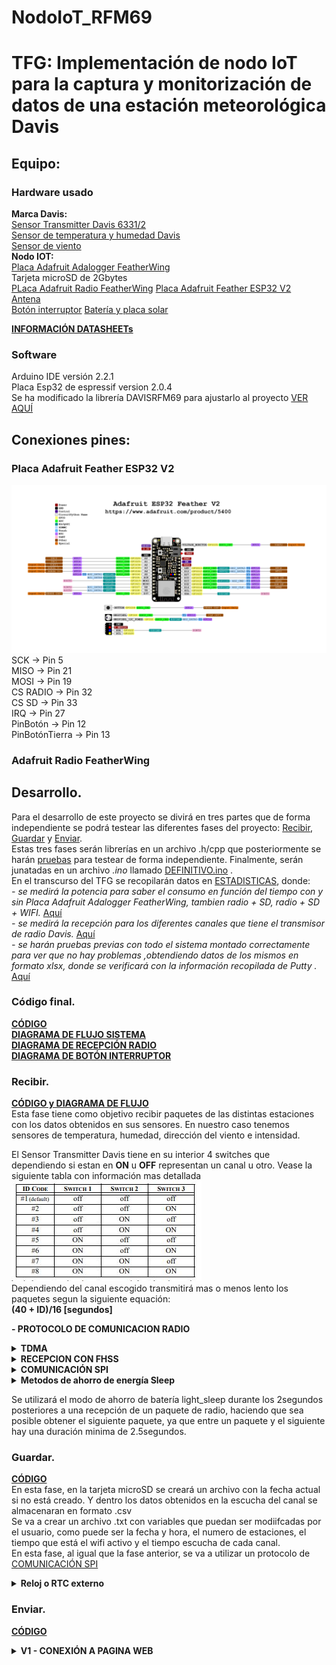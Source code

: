 # NodoIoT_RFM69
# TFG: Implementación de nodo IoT para la captura y monitorización de datos de una estación meteorológica Davis
## Equipo:
### Hardware usado
**Marca Davis:**  
[Sensor Transmitter Davis 6331/2](https://github.com/DaniAntolin/TFG_DANI_ANTO/blob/main/Informaci%C3%B3n/documentos/07395_359_sensor_manual_6331_6332.pdf)  
[Sensor de temperatura y humedad Davis](https://www.meteo-shopping.com/es/sensores/112-sensor-de-temperatura-y-humedad-con-proteccion-contra-la-radiacion.html)  
[Sensor de viento](https://www.meteo-shopping.com/es/sensores/109-anemometro-de-paletas-vantage-pro.html)  
**Nodo IOT:**  
[Placa Adafruit Adalogger FeatherWing](https://github.com/DaniAntolin/TFG_DANI_ANTO/blob/main/Informaci%C3%B3n/documentos/adafruit-adalogger-featherwing.pdf)  
Tarjeta microSD de 2Gbytes   
[PLaca Adafruit Radio FeatherWing](https://github.com/DaniAntolin/TFG_DANI_ANTO/blob/main/Informaci%C3%B3n/documentos/RFM69HCW-V1.1.pdf) 
[Placa Adafruit Feather ESP32 V2](https://github.com/DaniAntolin/TFG_DANI_ANTO/tree/main/Informaci%C3%B3n/documentos/MCU)  
[Antena](https://github.com/DaniAntolin/TFG_DANI_ANTO/blob/main/Informaci%C3%B3n/documentos/1052620001.pdf)  
[Botón interruptor](https://github.com/DaniAntolin/TFG_DANI_ANTO/tree/main/LIBRERIAS/RECIBIR) 
[Batería y placa solar](https://github.com/DaniAntolin/TFG_DANI_ANTO/blob/main/Informaci%C3%B3n/documentos/6612-6614_Kit%20alimentation_FICHE%20PRODUIT_FR_DAVIS.pdf)

[**INFORMACIÓN DATASHEETs**](https://github.com/DaniAntolin/TFG_DANI_ANTO/tree/main/Informaci%C3%B3n) 
### Software  
Arduino IDE versión 2.2.1  
Placa Esp32 de espressif version 2.0.4  
Se ha modificado la librería DAVISRFM69 para ajustarlo al proyecto [VER AQUÍ](https://github.com/DaniAntolin/TFG_DANI_ANTO/tree/main/LIBRERIAS/DavisRFM69-esp)
## Conexiones pines:

### Placa Adafruit Feather ESP32 V2
![Image text](https://github.com/DaniAntolin/TFG_DANI_ANTO/blob/main/FOTOS/Adafruit_ESP32_Feather_V2_Pinout.png)
SCK -> Pin 5  
MISO -> Pin 21  
MOSI -> Pin 19   
CS RADIO -> Pin 32  
CS SD -> Pin 33  
IRQ -> Pin 27  
PinBotón -> Pin 12  
PinBotónTierra -> Pin 13  
### Adafruit Radio FeatherWing  
## Desarrollo. 
Para el desarrollo de este proyecto se divirá en tres partes que de forma independiente se podrá testear las diferentes fases del proyecto: [Recibir](https://github.com/DaniAntolin/TFG_DANI_ANTO/tree/main/LIBRERIAS/RECIBIR), [Guardar](https://github.com/DaniAntolin/TFG_DANI_ANTO/tree/main/LIBRERIAS/GUARDAR) y [Enviar](https://github.com/DaniAntolin/TFG_DANI_ANTO/tree/main/LIBRERIAS/ENVIAR).  
Estas tres fases serán librerías en un archivo .h/cpp que posteriormente se harán [pruebas](https://github.com/DaniAntolin/TFG_DANI_ANTO/tree/main/PRUEBAS) para testear de forma independiente.
Finalmente, serán junatadas en un archivo   *.ino* llamado [DEFINITIVO.ino](https://github.com/DaniAntolin/TFG_DANI_ANTO/tree/main/DEFINITIVO) .  
En el transcurso del TFG se recopilarán datos en [ESTADISTICAS](https://github.com/DaniAntolin/TFG_DANI_ANTO/tree/main/ESTADISTICAS), donde:  
*- se medirá la potencia para saber el consumo en función del tiempo con y sin Placa Adafruit Adalogger FeatherWing, tambien radio + SD, radio + SD + WIFI.* [Aquí](https://github.com/DaniAntolin/TFG_DANI_ANTO/tree/main/ESTADISTICAS/Consumo)  
*- se medirá la recepción para los diferentes canales que tiene el transmisor de radio Davis.* [Aquí](https://github.com/DaniAntolin/TFG_DANI_ANTO/tree/main/ESTADISTICAS/estadisticas_radio)   
*- se harán pruebas previas con todo el sistema montado correctamente para ver que no hay problemas ,obtendiendo datos de los mismos en formato xlsx, donde se verificará con la información recopilada de Putty .* [Aquí](https://github.com/DaniAntolin/TFG_DANI_ANTO/tree/main/ESTADISTICAS/Datos%20almacenados)  
### Código final.  
[**CÓDIGO**](https://github.com/DaniAntolin/TFG_DANI_ANTO/blob/main/DEFINITIVO/Datalogger.ino)  
[**DIAGRAMA DE FLUJO SISTEMA**](https://github.com/DaniAntolin/TFG_DANI_ANTO/blob/main/DEFINITIVO/diagramas_flujo/diagramtot.png)  
[**DIAGRAMA DE RECEPCIÓN RADIO**](https://github.com/DaniAntolin/TFG_DANI_ANTO/blob/main/DEFINITIVO/diagramas_flujo/diagramradio.png)  
[**DIAGRAMA DE BOTÓN INTERRUPTOR**](https://github.com/DaniAntolin/TFG_DANI_ANTO/blob/main/DEFINITIVO/diagramas_flujo/boton_diagram.drawio.png)  
### Recibir.
[**CÓDIGO y DIAGRAMA DE FLUJO**](https://github.com/DaniAntolin/TFG_DANI_ANTO/tree/main/LIBRERIAS/RECIBIR)  
Esta fase tiene como objetivo recibir paquetes de las distintas estaciones con los datos obtenidos en sus sensores. En nuestro caso tenemos sensores de temperatura, humedad, dirección del viento e intensidad.  

El Sensor Transmitter Davis tiene en su interior 4 switches que dependiendo si estan en **ON** u **OFF** representan un canal u otro. Vease la siguiente tabla con información mas detallada  
![Image text](https://github.com/DaniAntolin/TFG_DANI_ANTO/blob/main/FOTOS/tablaIDsRadio.JPG)  
Dependiendo del canal escogido transmitirá mas o menos lento los paquetes segun la siguiente equación:  
**(40 + ID)/16 [segundos]**  

**- PROTOCOLO DE COMUNICACION RADIO**  
<details>  
<summary><strong>TDMA</strong></summary>  
El objetivo final es escuchar cada estación, se utilizará un protocolo de comunicacion vía radio llamado <em>TDMA (Acceso Multiple por División de Tiempo)</em>, que consiste en escuchar durante un periodo de tiempo cada canal como se muestra en la siguiente imagen, por lo que no divides el ancho de banda de la señal y puedes escuchar todos los canales en un tiempo determinado.<br>   
<img src="https://github.com/DaniAntolin/TFG_DANI_ANTO/blob/main/FOTOS/TDMA.jpg" width="200" /><br>   
Ventaja:        No pierdes ancho de banda vease <em>FDMA (Acceso Múltiple de División de Frecuencia)</em>.<br>    
Desventaja:     En cada periodo de tiempo que escuchas una estación, no puedes escuchar las otras, perdiendo información de los otros canales a los que no escuchas.<br>  
<ul>  
<li><em>¿Por qué el uso de TDMA frente a FDMA?</em></li><br>   
</ul>  
- Es simple, el protocolo de comunicación que utiliza la estación Davis no permite dividir el ancho de banda de la señal, haciendo imposible el uso de FDMA. Ademas que el ancho de banda que se utiliza en UE es limitado.<br>   
</details>  
<details>  
<summary><strong>RECEPCION CON FHSS</strong></summary>  
FHSS (Espectro Ensanchado por Salto de Frecuencia), técnica de transmisión de datos inalámbrica que utiliza un ancho de banda mucho mayor que el necesario para transmitir la información. Lo hace mediante el uso de una banda de frecuencia determinada, la cual es dividida en múltiples subfrecuencias. Estas subfrecuencias son saltadas en un orden preestablecido y sincronizado entre el emisor y el receptor.<br>
<ul>
<li><em>¿Cuáles son las ventajas?</em><br></li>  
</ul>
- Se basa en la idea de que un salto rápido y constante entre frecuencias dificulta la interceptación de la señal por parte de terceros. Además, permite una mayor resistencia a interferencias y una transmisión más eficiente de los datos.<br>   
Esto funciona en nuestro caso de tal forma que una vez te sincronzas con el emisor (Estacion davis A), vas saltando de frecuencia al mismo tiempo recibiendo todos los paquetes. Pero en el momento que a una frecuencia llega un paquete indeseado, supongamos de nuestra estacion B, en el mismo instante de tiempo y a la misma frecuencia se produce una colisión. Para analizar estas colisiones se ha utilizado un hack_rf y con el software SDR_SHARP se ha podido analizar estos datos. [Detalles de algunas capturas aquí](https://github.com/DaniAntolin/TFG_DANI_ANTO/tree/main/FOTOS/captura_sdr_sharp)<br>   
</details>
<a name="COMUNICACIONSPI"></a>
<details>  
<summary><strong>COMUNICACIÓN SPI</strong></summary>   
<ol>
<li><p>Selección del esclavo: El maestro configura la línea SS/CS en estado bajo para seleccionar un esclavo específico.</p></li>
<li><p>Generación de la señal de reloj: El maestro genera una señal de reloj en la línea SCLK.</p></li>
<li><p>Transmisión de datos: Durante cada ciclo de reloj, el maestro envía un bit de datos por la línea MOSI y lee un bit de datos de la línea MISO. Esto permite una comunicación Full Duplex, es decir, el maestro puede enviar y recibir datos simultáneamente.</p></li>
<li><p>Registros de desplazamiento: Para que este proceso se haga realidad es necesario la existencia de dos registros de desplazamiento, uno para el maestro y uno para el esclavo respectivamente. Los registros de desplazamiento se encargan de almacenar los bits de manera paralela para realizar una conversión paralela a serial para la transmisión de información.</p></li>
</ol>  
</details>  

<details>  
<summary><strong>Metodos de ahorro de energía Sleep</strong></summary>   
Se usaran metodos de ahorro de energía deep_sleep y light_sleep:<br>  
Los modos que podemos usar son:<br>  
<ol>   
<li>modem-sleep: este modo de ahorro permite desactivar la conexión WiFi de tipo Station , establecida con un punto de acceso (router), cuando no sea necesario su uso y volver a activarla cuando se necesite.. El consumo típico en este modo es de 15mA.</li>  
<li>light-sleep: este modo de ahorro permite mantener la conexión WiFi de tipo Station, pero reduce el consumo de energía en los momentos en los que no hay envío de información.. El consumo típico pasa a ser de unos 0,5 mA.</li>  
<li>deep-sleep: es el modo que genera mayor ahorro, pero a costa de dejar la placa en suspenso. La única parte de la placa que funciona durante este modo es reloj en tiempo real (Real Time Clock o RTC) para poder reiniciarla cuando haya finalizado el tiempo de reposo. El consumo típico pasa a ser de unos 10 uA.</li>  
</ol>  
Además de dispones de los siguientes modos de reinicio.<br>  
<ol>  
<li>WAKE_RF_DEFAULT: Calibración de señal de radio si es necesario</li>  
<li>WAKE_RFCAL: Calibración de señal de radio siempre</li>  
<li>WAKE_NO_RFCAL: Sin calibración de la señal de radio</li>  
<li>WAKE_RF_DISABLED: Deshabilita la señal de radio después del reencendido</li>  
</ol>  
</details>  

Se utilizará el modo de ahorro de batería light_sleep durante los 2segundos posteriores a una recepción de un paquete de radio, haciendo que sea posible obtener el siguiente paquete, ya que entre un paquete y el siguiente hay una duración minima de 2.5segundos.    
### Guardar.
[**CÓDIGO**](https://github.com/DaniAntolin/TFG_DANI_ANTO/tree/main/LIBRERIAS/GUARDAR)  
En esta fase, en la tarjeta microSD se creará un archivo con la fecha actual si no está creado. Y dentro los datos obtenidos en la escucha del canal se almacenaran en formato .csv  
Se va a crear un archivo .txt con variables que puedan ser modiifcadas por el usuario, como puede ser la fecha y hora, el numero de estaciones, el tiempo que está el wifi activo y el tiempo escucha de cada canal.  
En esta fase, al igual que la fase anterior, se va a utilizar un protocolo de [COMUNICACIÓN SPI](#COMUNICACIONSPI)  

<details>  
<summary><strong>Reloj o RTC externo</strong></summary>   
Aunque la placa cuenta con un reloj interno, es necesario utilizar un reloj externo o RTC alimentado por una pila para mantener la hora en caso de por ejemplo un recambio de la batería. 
</details>  

### Enviar.
[**CÓDIGO**](https://github.com/DaniAntolin/TFG_DANI_ANTO/tree/main/LIBRERIAS/ENVIAR)    
<details>  
<summary><strong>V1 - CONEXIÓN A PAGINA WEB</strong></summary>      
Una vez obtenido los datos se crea una red wifi donde se crea una direccion ip donde el usuario podrá:<br>  
<img src="https://github.com/DaniAntolin/TFG_DANI_ANTO/blob/main/FOTOS/webV1.png" align="left" width="200" />   
<em>-cambiar la hora manualmente si se quiere y poder verla</em><br>  
<em>-modificar los tres podibles canales el ID que tiene, introducir -1 en caso de que algún canal no tengas.</em><br>  
<em>-ver los datos almacenados de cada día pulsando en "archivos" y poder descargarselos o eliminarlos</em><br>  
<em>-Cambiar el tiempo de escucha de cada canal sin que este sea inferior a 90segundos, ya que superado este limite habrá una perdida significativa de los datos</em><br>  
<em>-Cambiar el tiempo wifi, que es el tiempo que puede estar el usuario usando el wifi</em><br>  
<br clear="left"/>  
Para acceder a los datos de la pagina que el usuario a podido modificar se hara una solicitud HTTP GET para obtener esos datos.<br>   
<ul>  
<li><strong>BOTON INTERRUPTOR</strong></li><br>  
</ul>  
<em>En esta versión se va a implementar un botón interruptor:</em><br>
<img src="https://github.com/DaniAntolin/TFG_DANI_ANTO/blob/main/FOTOS/NodoIoT_BOTON_2.jpg" width="200" /><br>   
El uso del botón es para optimizar el uso de la bateria ya que una conexión prolongada del wifi hará que se gaste la batería.<br>   
Este botón se usará para que el usuario que quiera obtener los datos o configurar el datalogger a traves de la página web, conecte el wifi del ESP32 pulsando el botón integrado.<br>  
Una vez haya terminado de manipular la pagina web creada procederá a pulsar otra vez el boton para que se apage el wifi.<br>  
Para solventar un posible problema de que el usuario se le olvide volver a pulsar el boton par desconectar el wifi habra integrado un timer que cuando pase se desconectará automaticamente haciendo que no se pierda bateria inecesaria.<br>  
</details>  

